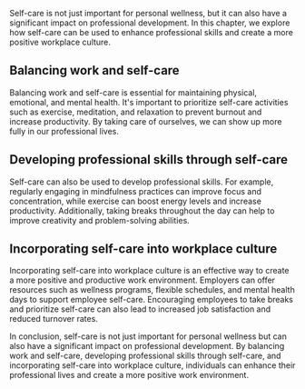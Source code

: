 
Self-care is not just important for personal wellness, but it can also have a significant impact on professional development. In this chapter, we explore how self-care can be used to enhance professional skills and create a more positive workplace culture.

Balancing work and self-care
----------------------------

Balancing work and self-care is essential for maintaining physical, emotional, and mental health. It's important to prioritize self-care activities such as exercise, meditation, and relaxation to prevent burnout and increase productivity. By taking care of ourselves, we can show up more fully in our professional lives.

Developing professional skills through self-care
------------------------------------------------

Self-care can also be used to develop professional skills. For example, regularly engaging in mindfulness practices can improve focus and concentration, while exercise can boost energy levels and increase productivity. Additionally, taking breaks throughout the day can help to improve creativity and problem-solving abilities.

Incorporating self-care into workplace culture
----------------------------------------------

Incorporating self-care into workplace culture is an effective way to create a more positive and productive work environment. Employers can offer resources such as wellness programs, flexible schedules, and mental health days to support employee self-care. Encouraging employees to take breaks and prioritize self-care can also lead to increased job satisfaction and reduced turnover rates.

In conclusion, self-care is not just important for personal wellness but can also have a significant impact on professional development. By balancing work and self-care, developing professional skills through self-care, and incorporating self-care into workplace culture, individuals can enhance their professional lives and create a more positive work environment.
